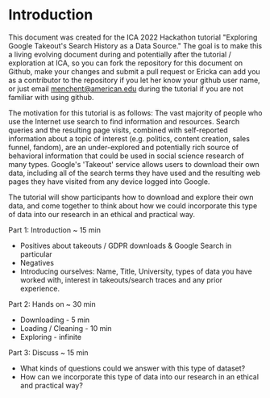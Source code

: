 # Introduction

This document was created for the ICA 2022 Hackathon tutorial "Exploring Google Takeout's Search History as a Data Source." The goal is to make this a living evolving document during and potentially after the tutorial / exploration at ICA, so you can fork the repository for this document on Github, make your changes and submit a pull request or Ericka can add you as a contributor to the repository if you let her know your github user name, or just email menchent@american.edu during the tutorial if you are not familiar with using github.

The motivation for this tutorial is as follows: The vast majority of people who use the Internet use search to find information and resources. Search queries and the resulting page visits, combined with self-reported information about a topic of interest (e.g. politics, content creation, sales funnel, fandom), are an under-explored and potentially rich source of behavioral information that could be used in social science research of many types. Google's 'Takeout' service allows users to download their own data, including all of the search terms they have used and the resulting web pages they have visited from any device logged into Google.

The tutorial will show participants how to download and explore their own data, and come together to think about how we could incorporate this type of data into our research in an ethical and practical way.

Part 1: Introduction \~ 15 min

* Positives about takeouts / GDPR downloads & Google Search in particular
* Negatives
* Introducing ourselves: Name, Title, University, types of data you have worked with, interest in takeouts/search traces and any prior experience.

Part 2: Hands on \~ 30 min

* Downloading - 5 min
* Loading / Cleaning - 10 min
* Exploring - infinite

Part 3: Discuss \~ 15 min

* What kinds of questions could we answer with this type of dataset?
* How can we incorporate this type of data into our research in an ethical and practical way?
